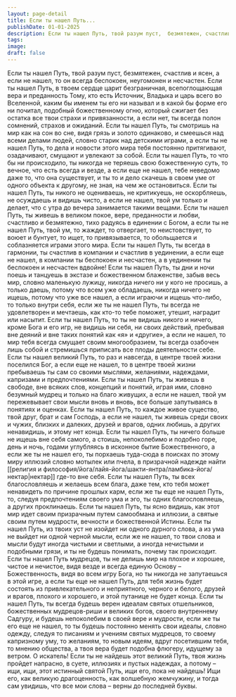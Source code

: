 ```yaml
---
layout: page-detail
title: Если ты нашел Путь...
publishDate: 01-01-2025
description: Если ты нашел Путь, твой разум пуст,  безмятежен, счастлив и ясен,  а если не нашел, то он всегда беспокоен,  неугомонен и несчастен. Если ты нашел Путь, в твоем сердце царит безграничная,  всепоглощающая вера и преданность Тому...
tags:
image:
draft: false
---
```

Если ты нашел Путь, твой разум пуст,  безмятежен, счастлив и ясен,  а если не нашел, то он всегда беспокоен,  неугомонен и несчастен. Если ты нашел Путь, в твоем сердце царит безграничная,  всепоглощающая вера и преданность Тому,  кто есть Источник, Владыка и царь всего во Вселенной, каким бы именем ты его ни называл  и в какой бы форме его ни почитал, подобный божественному огню,  который сжигает без остатка все твои страхи и привязанности, а если нет, ты всегда полон сомнений, страхов и ожиданий. Если ты нашел Путь, ты смотришь на мир как на сон во сне,  видя грязь и золото одинаково,  и смеешься над всеми делами людей,  словно старик над детскими играми, а если ты не нашел Путь,  то дела и новости этого мира тебя постоянно притягивают,  озадачивают, смущают и увлекают за собой. Если ты нашел Путь,  то что бы ни происходило,  ты никогда не теряешь свою божественную суть,  то вечное, что есть всегда и везде, а если еще не нашел, тебе неведомо даже то, что она существует,  и ты то и дело скачешь в своем уме от одного объекта к другому,  не зная, на чем же остановиться. Если ты нашел Путь, ты никого не оцениваешь,  не критикуешь, не оскорбляешь, не осуждаешь и видишь чисто, а если не нашел, твой ум только и делает,  что с утра до вечера занимается такими вещами. Если ты нашел Путь, ты живешь в великом покое,  вере, преданности и любви, счастливо и безмятежно,  тихо радуясь в единении с Богом, а если ты не нашел Путь, твой ум, то жаждет,  то отвергает, то неистовствует,  то воюет и бунтует, то ищет, то привязывается, то обольщается и соблазняется играми этого мира. Если ты нашел Путь, ты всегда в гармонии,  ты счастлив в компании и счастлив в уединении, а если еще не нашел, в компании ты беспокоен и несчастен,  а в уединении ты беспокоен и несчастен вдвойне! Если ты нашел Путь, ты дни и ночи  поешь и танцуешь в экстазе и божественном блаженстве,  забыв весь мир, словно маленькую лужицу,  никогда ничего ни у кого не просишь, а только даешь, потому что всем уже обладаешь,  никогда ничего не ищешь, потому что уже все нашел, а если играючи и ищешь что-либо, то только внутри себя,  если же ты не нашел Путь,  ты всегда не удовлетворен и мечтаешь, как кто-то тебе поможет, утешит, наградит или насытит. Если ты нашел Путь, то ты не видишь никого и ничего,  кроме Бога и его игр, не видишь ни себя, ни своих действий,  пребывая вне деяний и вне таких понятий  как «я» и «другие», а если не нашел, то мир тебя всегда смущает своим многообразием,  ты всегда озабочен лишь собой  и стремишься приписать все плоды деятельности себе. Если ты нашел великий Путь,  то раз и навсегда, в центре твоей жизни поселился Бог,  а если еще не нашел, то в центре твоей жизни пребываешь ты сам со своими мыслями, желаниями,  надеждами, капризами и предпочтениями. Если ты нашел Путь, ты живешь в свободе,  вне всяких слов, концепций и понятий,  играя ими, словно безумный мудрец  и только на благо живущих, а если не нашел, твой ум пережевывает свои мысли вновь и вновь,  все больше запутываясь в понятиях и оценках. Если ты нашел Путь, то каждое живое существо,  твой друг, брат и сам Господь, а если не нашел, ты живешь среди своих и чужих,  близких и далеких, друзей и врагов,  одних любишь, а других ненавидишь, и этому нет конца. Если ты нашел Путь, ты ничего больше не ищешь вне себя самого,  а стоишь, непоколебимо и подобно горе, день и ночь,  годами углубляясь в исконное бытие Божественного, а если же ты не нашел его, ты порхаешь туда-сюда в поисках  по этому миру иллюзий словно мотылек или пчела,  в призрачной надежде найти [[религия и философия/йога/лайя-йога/шакти-янтра/ламбика-йога/нектар|нектар]] где-то вне себя. Если ты нашел Путь, ты всех благословляешь и желаешь всем блага,  даже тем, кто тебя может ненавидеть по причине прошлых карм, если же ты еще не нашел Путь,  то, следуя предпочтениям своего ума и эго,  ты одних благословляешь, а других проклинаешь. Если ты нашел Путь, ты ясно видишь,  как этот мир идет своим призрачным путем  самообмана и иллюзии, а святые своим путем мудрости, вечности и божественной Истины. Если ты нашел Путь, из твоих уст не изойдет  ни одного дурного слова,  а из ума не выйдет ни одной черной мысли, если же не нашел, то твои слова и мысли  будут иногда чистыми и светлыми,  а иногда нечистыми и подобными грязи, и ты не будешь понимать, почему так происходит. Если ты нашел Путь мудрецов, ты не делишь мир  на плохое и хорошее, чистое и нечистое,  видя везде и всегда единую Основу – Божественность, видя во всем игру Бога,  но ты никогда не запутаешься в этой игре, а если ты еще не нашел Путь,  для тебя жизнь будет состоять из привлекательного  и неприятного, черного и белого, друзей и врагов, плохого и хорошего,  и этой путанице не будет конца. Если ты нашел Путь, ты всегда будешь верен идеалам  святых отшельников, божественных мудрецов-риши  и великих богов,  своего внутреннему Садгуру,  и будешь непоколебим в своей вере и мудрости, если же ты его еще не нашел,  то ты будешь постоянно менять свои идеалы, словно одежду,  следуя то писаниям и учениям святых мудрецов,  то своему капризному уму, то желаниям, то новым идеям, вдруг посетившим тебя, то мнению общества,  а твоя вера будет подобна флюгеру, идущему за ветром. О искатель! Если ты не найдешь этот великий Путь, твоя жизнь пройдет напрасно,  в суете, иллюзиях и пустых надеждах, а потому – ищи, ищи, этот истинный святой Путь,  ищи его, пока не найдешь! Ищи его, как великую драгоценность, как волшебную жемчужину,  и тогда сам увидишь,  что все мои слова – верны до последней буквы.
